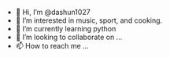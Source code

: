 - 👋 Hi, I’m @dashun1027
- 👀 I’m interested in music, sport, and cooking.
- 🌱 I’m currently learning python
- 💞️ I’m looking to collaborate on ...
- 📫 How to reach me ...

<!---
dashun1027/dashun1027 is a ✨ special ✨ repository because its `README.md` (this file) appears on your GitHub profile.
You can click the Preview link to take a look at your changes.
--->
